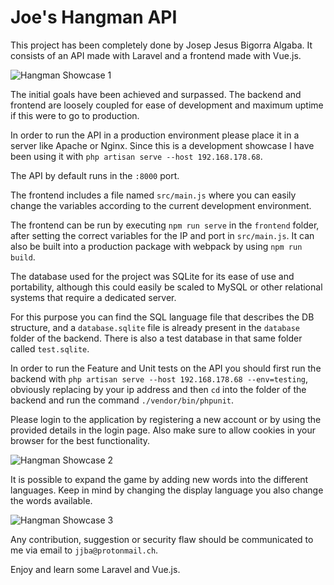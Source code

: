 # Joe's Hangman API

This project has been completely done by Josep Jesus Bigorra Algaba. It consists of an API made with Laravel and a frontend made with Vue.js.

![Hangman Showcase 1](https://raw.githubusercontent.com/averageflow/Joe-s-Hangman-API/master/screenshots/1.png)

The initial goals have been achieved and surpassed. The backend and frontend are loosely coupled for ease of development and maximum uptime if this were to go to production.

In order to run the API in a production environment please place it in a server like Apache or Nginx. Since this is a development showcase I have been using it with `php artisan serve --host 192.168.178.68`.

The API by default runs in the `:8000` port.

The frontend includes a file named `src/main.js` where you can easily change the variables according to the current development environment.

The frontend can be run by executing `npm run serve` in the `frontend` folder, after setting the correct variables for the IP and port in `src/main.js`. It can also be built into a production package with webpack by using `npm run build`.

The database used for the project was SQLite for its ease of use and portability, although this could easily be scaled to MySQL or other relational systems that require a dedicated server.

For this purpose you can find the SQL language file that describes the DB structure, and a `database.sqlite` file is already present in the `database` folder of the backend. There is also a test database in that same folder called `test.sqlite`.

In order to run the Feature and Unit tests on the API you should first run the backend with `php artisan serve --host 192.168.178.68 --env=testing`, obviously replacing by your ip address and then `cd` into the folder of the backend and run the command `./vendor/bin/phpunit`.

Please login to the application by registering a new account or by using the provided details in the login page. Also make sure to allow cookies in your browser for the best functionality.

![Hangman Showcase 2](https://raw.githubusercontent.com/averageflow/Joe-s-Hangman-API/master/screenshots/2.png)

It is possible to expand the game by adding new words into the different languages. Keep in mind by changing the display language you also change the words available.

![Hangman Showcase 3](https://raw.githubusercontent.com/averageflow/Joe-s-Hangman-API/master/screenshots/3.png)

Any contribution, suggestion or security flaw should be communicated to me via email to `jjba@protonmail.ch`.

Enjoy and learn some Laravel and Vue.js.

 
